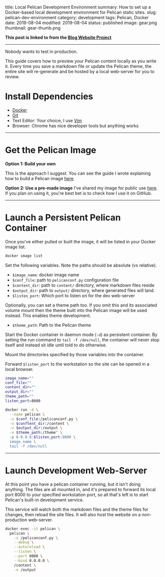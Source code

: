 title: Local Pelican Development Environment
summary: How to set up a Docker-based local development environment for Pelican static sites.
slug: pelican-dev-environment
category: development
tags: Pelican, Docker
date: 2019-08-04
modified: 2019-08-04
status: published
image: gear.png
thumbnail: gear-thumb.png


**This post is linked to from the [Blog Website Project](/blog-website)**

---

Nobody wants to test in production.

This guide covers how to preview your Pelican content locally as you write it.
Every time you save a markdown file or update the Pelican theme, the entire
site will re-generate and be hosted by a local web-server for you to review.


# Install Dependencies

- [Docker](https://docs.docker.com/install/)
- [Git](https://git-scm.com/book/en/v2/Getting-Started-Installing-Git)
- Text Editor: Your choice, I use [Vim](https://github.com/vim/vim)
- Browser: Chrome has nice developer tools but anything works


---


# Get the Pelican Image

**Option 1: Build your own**

This is the approach I suggest. You can see the guide I wrote explaining how to
build a Pelican image [here](/docker-pelican-image).

**Option 2: Use a pre-made image**
I've shared my image for public use [here](https://hub.docker.com/r/kpericak/pelican).
If you plan on using it, you're best bet is to check how I use it on GitHub.


---


# Launch a Persistent Pelican Container

Once you've either pulled or built the image, it will be listed in your Docker
image list.

```bash
docker image list
```

Set the following variables. Note the paths should be absolute (vs relative).

- `$image_name`: docker image name
- `$conf_file`: path to `pelicanconf.py` configuration file
- `$content_dir`: path to `content/` directory, where markdown files reside
- `$output_dir`: path to `output/` directory, where generated files will land.
- `$listen_port`: Which port to listen on for the dev web-server

Optionally, you can set a theme path too. If you omit this and its associated
volume mount then the theme built into the Pelican image will be used instead.
This enables theme development.

- `$theme_path`: Path to the Pelican theme

Start the Docker container in daemon mode (`-d`)  as persistent container.
By setting the run command to `tail -f /dev/null`, the container will never
stop itself and instead sit idle until told to do otherwise.

Mount the directories specified by those variables into the container.

Forward `$listen_port` to the workstation so the site can be opened in a local
browser.

```bash
image_name=""
conf_file=""
content_dir=""
output_dir=""
theme_path=""
listen_port=8000

docker run -d \
  --name pelican \
  -v $conf_file:/pelicanconf.py \
  -v $conftent_dir:/content \
  -v $output_dir:/output \
  -v $theme_path:/theme" \
  -p 0.0.0.0:$listen_port:8000 \
  image_name \
  tail -f /dev/null
```

---


# Launch Development Web-Server

At this point you have a pelican container running, but it isn't doing
anything. The files are all mounted in, and it's prepared to forward its local
port 8000 to your specified workstation port, so all that's left is to start
Pelican's built-in development service.

This service will watch both the markdown files and the theme files for
changes, then reload the site files. It will also host the website on a
non-production web-server.

```bash
docker exec -it pelican \
  pelican \
    -s /pelicanconf.py \
    --debug \
    --autoreload \
    --listen \
    --port 8000 \
    --bind 0.0.0.0 \
    /content \
    -o /output
````
